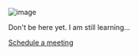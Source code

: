 ![image](https://github.com/shankarlohar/shankarlohar/assets/74100292/45a0d143-d8bc-4ed5-a70f-f5c0be5e0400)

Don't be here yet. I am still learning...


[Schedule a meeting](https://app.cal.com/shankarlohar)
